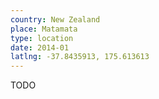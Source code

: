 ```yaml
---
country: New Zealand
place: Matamata
type: location
date: 2014-01
latlng: -37.8435913, 175.613613
---
```


TODO
